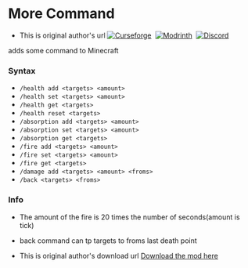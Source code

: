 # More Command
- This is original author's url
[![Curseforge](https://img.shields.io/curseforge/dt/509942?style=for-the-badge&logo=curseforge&color=e05d44)](https://www.curseforge.com/minecraft/mc-mods/health-command)&nbsp;
[![Modrinth](https://img.shields.io/modrinth/dt/TAfJ7PBS?style=for-the-badge&logo=modrinth&color=e05d44)](https://modrinth.com/mod/health-command)&nbsp;
[![Discord](https://img.shields.io/discord/639540436524072970?style=for-the-badge&logo=discord&logoColor=fff&label=%20&color=0a48c4)](https://discord.gg/bhUaWhq)
  
adds some command to Minecraft  
   
### Syntax

- `/health add <targets> <amount>`
- `/health set <targets> <amount>`
- `/health get <targets>`
- `/health reset <targets>`
- `/absorption add <targets> <amount>`
- `/absorption set <targets> <amount>`
- `/absorption get <targets>`
- `/fire add <targets> <amount>`
- `/fire set <targets> <amount>`
- `/fire get <targets>`
- `/damage add <targets> <amount> <froms>`
- `/back <targets> <froms>`
### Info

- The amount of the fire is 20 times the number of seconds(amount is tick)
- back command can tp targets to froms last death point

- This is original author's download url
[Download the mod here](https://www.curseforge.com/minecraft/mc-mods/health-command)
